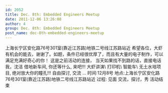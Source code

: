 ```yaml
---
id: 2052
title: Dec. 8th: Embedded Engineers Meetup
date: 2011-12-06 13:26:08
author: 4
group: Dec. 8th: Embedded Engineers Meetup
post_name: dec-8th-embedded-engineers-meetup
---
```


上海长宁区安化路76号301室(靠近江苏路)地铁二号线江苏路站近 希望各位，大虾有机会的能去，谢谢了。如题，条件已经很优厚了，而且有大量的电子制作，可以满足充满好奇心的你！ 这是之前活动的连接， 当天如果找不到路的话，直接电话我，沈洁 借地新车间, 你还等什么, 来吧!!! 大虾讲演\ 打印机\ 智能车\ 无土水培项目, 绝对放大你的瞳孔!!! 自由探讨, 交流 ... 时间:12月8号 地点:上海长宁区安化路76号301室(靠近江苏路)地铁二号线江苏路站近 过程: 见面 交流，探讨，秀 活动结束